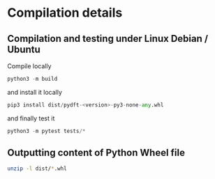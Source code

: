 # Compilation details

## Compilation and testing under Linux Debian / Ubuntu

Compile locally

```python
python3 -m build
```

and install it locally

```python
pip3 install dist/pydft-<version>-py3-none-any.whl
```

and finally test it

```python
python3 -m pytest tests/*
```

## Outputting content of Python Wheel file

```bash
unzip -l dist/*.whl
```